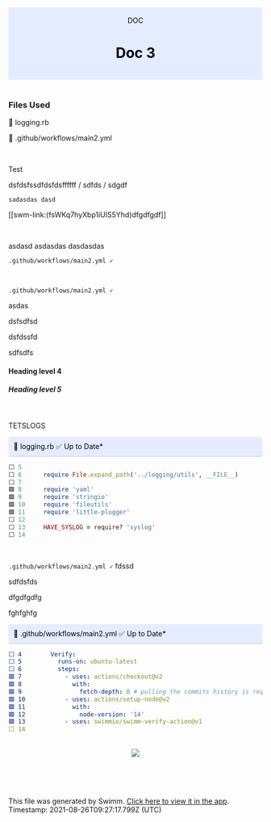 <div align="center" style="background-color: #e5ecff; color: black"><br/><div>DOC</div><h1>Doc 3</h1><br/></div>
<br/>

### Files Used
📄 logging.rb

📄 .github/workflows/main2.yml


<br/>

Test

dsfdsfssdfdsfdsffffff / sdfds / sdgdf

```
sadasdas dasd
```

[[swm-link:(fsWKq7hyXbp1iUIS5Yhd)dfgdfgdf]]

<br/>

asdasd asdasdas dasdasdas

`.github/workflows/main2.yml ✓`

<br/>

`.github/workflows/main2.yml ✓`

asdas

dsfsdfsd

dsfdssfd

sdfsdfs

#### Heading level 4

##### Heading level 5

<br/>

TETSLOGS

<div style="background: #e5ecff; padding: 10px 10px 10px 10px; border-bottom: 1px solid #c1c7d0; border-radius: 4px; color: black">    📄 logging.rb ✅ Up to Date*

   </div>

```ruby
⬜ 5      
⬜ 6      require File.expand_path('../logging/utils', __FILE__)
⬜ 7      
🟩 8      require 'yaml'
🟩 9      require 'stringio'
🟩 10     require 'fileutils'
🟩 11     require 'little-plugger'
⬜ 12     
⬜ 13     HAVE_SYSLOG = require? 'syslog'
⬜ 14     
```
<br/>

`.github/workflows/main2.yml ✓` fdssd

sdfdsfds

dfgdfgdfg

fghfghfg

<div style="background: #e5ecff; padding: 10px 10px 10px 10px; border-bottom: 1px solid #c1c7d0; border-radius: 4px; color: black">    📄 .github/workflows/main2.yml ✅ Up to Date*

   </div>

```yaml
⬜ 4        Verify:
⬜ 5          runs-on: ubuntu-latest
⬜ 6          steps:
🟩 7            - uses: actions/checkout@v2
🟩 8              with:
🟩 9                fetch-depth: 0 # pulling the commits history is required for the verification to function properly
🟩 10           - uses: actions/setup-node@v2
🟩 11             with:
🟩 12               node-version: '14'
🟩 13           - uses: swimmio/swimm-verify-action@v1
⬜ 14     
```
<br/>

<div align="center"><img src="https://firebasestorage.googleapis.com/v0/b/swimm-dev-content/o/repositories%2FUVOzCJmUyIDtFSn6UQb0%2F09040148-c17d-4355-b8bb-6fe78865f268.jpg?alt=media&token=38a83c0a-1010-4de7-bfb5-14ba68bc7d8f" style="width:'50%'"/></div>

<br/>

<br/><br/>

This file was generated by Swimm. [Click here to view it in the app](https://swimm-web-app.web.app/#/repos/UVOzCJmUyIDtFSn6UQb0/docs/OBPsvNTGtLRmVcb6TcXM). Timestamp: 2021-08-26T09:27:17.799Z (UTC)
